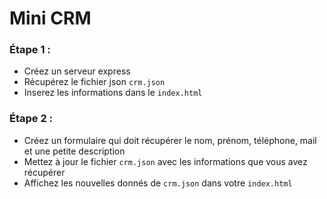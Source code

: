 # Mini CRM

### Étape 1 :
* Créez un serveur express 
* Récupérez le fichier json `crm.json`
* Inserez les informations dans le `index.html`

### Étape 2 :
* Créez un formulaire qui doit récupérer le nom, prénom, téléphone, mail et une petite description
* Mettez à jour le fichier `crm.json` avec les informations que vous avez récupérer
* Affichez les nouvelles donnés de `crm.json` dans votre `index.html`